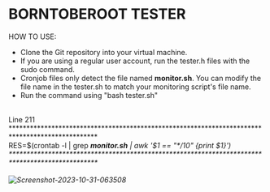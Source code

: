 <h1>BORNTOBEROOT TESTER</h1>
                                                                                     
HOW TO USE:
-  Clone the Git repository into your virtual machine.
-  If you are using a regular user account, run the tester.h files with the sudo command.
-  Cronjob files only detect the file named <b>monitor.sh</b>. You can modify the file name in the tester.sh to match your monitoring script's file name.
-  Run the command using "bash tester.sh"
<br>
Line 211<br>
************************************************************************************************<br>
RES=$(crontab -l | grep <b><i>monitor.sh<i></b> | awk '$1 == "*/10" {print $1}')<br>
************************************************************************************************<br><br>

<img src="https://i.ibb.co/cyW5MKb/Screenshot-2023-10-31-072953.png" alt="Screenshot-2023-10-31-063508" border="0" />
